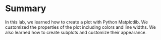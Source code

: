 # Summary

In this lab, we learned how to create a plot with Python Matplotlib. We customized the properties of the plot including colors and line widths. We also learned how to create subplots and customize their appearance.

